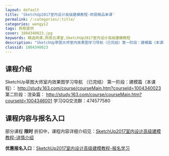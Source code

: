 ```yaml
---
layout: default
title: 'SketchUp2017室内设计高级建模教程-网易精品单课'
permalink: /:categories/:title/
categories: wangyi2
tags: 网易提供
cover: 1004340023.jpg
keywords: 精选网课,网易云课堂,SketchUp2017室内设计高级建模教程
description: "SketchUp草图大师室内效果图学习导航（已完结）第一阶段：建模篇（本课程）：http://study.163.com/course/courseMain.htm?courseId=100"
classid: 1004340023
---
```


## 课程介绍

SketchUp草图大师室内效果图学习导航 （已完结）
第一阶段：建模篇（本课程）： 
http://study.163.com/course/courseMain.htm?courseId=1004340023
第二阶段：渲染篇： 
http://study.163.com/course/courseMain.htm?courseId=1004346001
学习QQ交流群：474577580

## 课程内容与报名入口

部分课程 **限时** 折扣中，课程内容详细介绍见：[SketchUp2017室内设计高级建模教程-详情介绍](https://study.163.com/course/introduction/1004340023.htm?share=1&shareId=1025206652&utm_campaign=share&utm_medium=iphoneShare&utm_source=&utm_u=1025206652)

**优惠报名入口**：[SketchUp2017室内设计高级建模教程-报名学习](https://study.163.com/course/introduction/1004340023.htm?share=1&shareId=1025206652&utm_campaign=share&utm_medium=iphoneShare&utm_source=&utm_u=1025206652)


